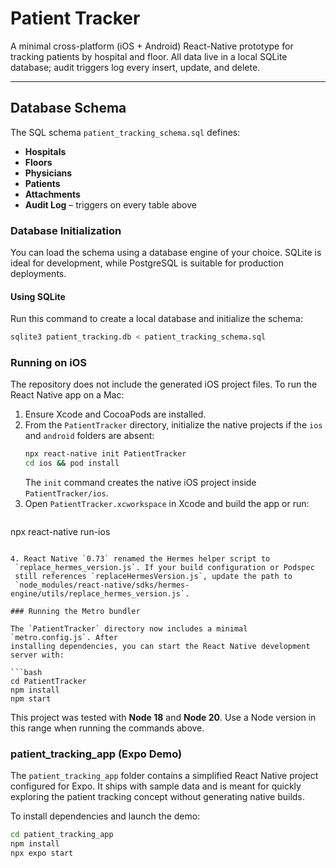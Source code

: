 # Patient Tracker

A minimal cross-platform (iOS + Android) React-Native prototype for tracking patients by hospital and floor.
All data live in a local SQLite database; audit triggers log every insert, update, and delete.

---

## Database Schema

The SQL schema `patient_tracking_schema.sql` defines:

- **Hospitals**
- **Floors**
- **Physicians**
- **Patients**
- **Attachments**
- **Audit Log** – triggers on every table above

### Database Initialization

You can load the schema using a database engine of your choice. SQLite is ideal for development, while PostgreSQL is suitable for production deployments.

#### Using SQLite

Run this command to create a local database and initialize the schema:

```bash
sqlite3 patient_tracking.db < patient_tracking_schema.sql
```

### Running on iOS

The repository does not include the generated iOS project files. To run the React Native app on a Mac:

1. Ensure Xcode and CocoaPods are installed.
2. From the `PatientTracker` directory, initialize the native projects if the `ios` and `android` folders are absent:
   ```bash
   npx react-native init PatientTracker
   cd ios && pod install
   ```
   The `init` command creates the native iOS project inside `PatientTracker/ios`.
3. Open `PatientTracker.xcworkspace` in Xcode and build the app or run:
   ```bash
  npx react-native run-ios
  ```

4. React Native `0.73` renamed the Hermes helper script to
   `replace_hermes_version.js`. If your build configuration or Podspec
   still references `replaceHermesVersion.js`, update the path to
   `node_modules/react-native/sdks/hermes-engine/utils/replace_hermes_version.js`.

### Running the Metro bundler

The `PatientTracker` directory now includes a minimal `metro.config.js`. After
installing dependencies, you can start the React Native development server with:

```bash
cd PatientTracker
npm install
npm start
```

This project was tested with **Node 18** and **Node 20**. Use a Node version in
this range when running the commands above.


### patient_tracking_app (Expo Demo)

The `patient_tracking_app` folder contains a simplified React Native project configured for Expo. It ships with sample data and is meant for quickly exploring the patient tracking concept without generating native builds.

To install dependencies and launch the demo:

```bash
cd patient_tracking_app
npm install
npx expo start
```


